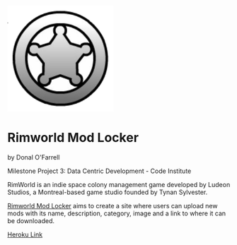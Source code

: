 ![Rimworld Logo](static/images/rimworldlogo.png)

# Rimworld Mod Locker
by Donal O'Farrell

Milestone Project 3: Data Centric Development - Code Institute 

RimWorld is an indie space colony management game developed by Ludeon Studios, a Montreal-based game studio founded by Tynan Sylvester.

[Rimworld Mod Locker](https://rimworld-mod-locker.herokuapp.com/) aims to create a site where users can upload new mods with its name, description, category, image and a link to where it can be downloaded.

[Heroku Link](https://rimworld-mod-locker.herokuapp.com/)